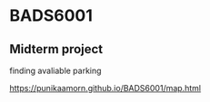 # BADS6001
<h2>Midterm project</h2> 
finding avaliable parking

https://punikaamorn.github.io/BADS6001/map.html
